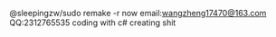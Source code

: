 @sleepingzw/sudo remake -r now
email:wangzheng17470@163.com
QQ:2312765535
coding with c#
creating shit
